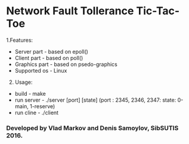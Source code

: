 #  Network Fault Tollerance Tic-Tac-Toe

1.Features:
* Server part - based on epoll()
* Client part - based on poll()
* Graphics part - based on psedo-graphics
* Supported os - Linux

2. Usage:
* build - make
* run server - ./server [port] [state] (port : 2345, 2346, 2347: state: 0-main, 1-reserve)
* run cline - ./client

### Developed by Vlad Markov and Denis Samoylov, SibSUTIS 2016.
